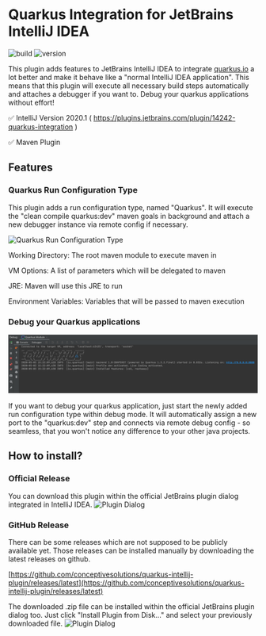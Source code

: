 # Quarkus Integration for JetBrains IntelliJ IDEA

![build](https://github.com/conceptivesolutions/quarkus-intellij-plugin/workflows/build/badge.svg)
![version](https://img.shields.io/github/v/release/wglanzer/quarkus-intellij-plugin)

This plugin adds features to JetBrains IntelliJ IDEA to integrate [quarkus.io](http://quarkus.io) a lot better and make it behave like
a "normal IntelliJ IDEA application". This means that this plugin will execute all necessary build steps automatically and attaches a debugger if you want to.
Debug your quarkus applications without effort!  

:white_check_mark: IntelliJ Version 2020.1 ( https://plugins.jetbrains.com/plugin/14242-quarkus-integration )

:white_check_mark: Maven Plugin


## Features
### Quarkus Run Configuration Type
This plugin adds a run configuration type, named "Quarkus". 
It will execute the "clean compile quarkus:dev" maven goals in background and attach a new debugger instance via remote config if necessary.

![Quarkus Run Configuration Type](.github/docs/runconfig.png)

Working Directory: The root maven module to execute maven in

VM Options: A list of parameters which will be delegated to maven

JRE: Maven will use this JRE to run

Environment Variables: Variables that will be passed to maven execution

### Debug your Quarkus applications
![Debug Window](.github/docs/debug.png)

If you want to debug your quarkus application, just start the newly added run configuration type within debug mode.
It will automatically assign a new port to the "quarkus:dev" step and connects via remote debug config - 
so seamless, that you won't notice any difference to your other java projects.

## How to install?
### Official Release
You can download this plugin within the official JetBrains plugin dialog integrated in IntelliJ IDEA.
![Plugin Dialog](.github/docs/plugin_dialog.png)

### GitHub Release
There can be some releases which are not supposed to be publicly available yet.
Those releases can be installed manually by downloading the latest releases on github.

[https://github.com/conceptivesolutions/quarkus-intellij-plugin/releases/latest](https://github.com/conceptivesolutions/quarkus-intellij-plugin/releases/latest)

The downloaded .zip file can be installed within the official JetBrains plugin dialog too.
Just click "Install Plugin from Disk..." and select your previously downloaded file.
![Plugin Dialog](.github/docs/plugin_manually.png)
